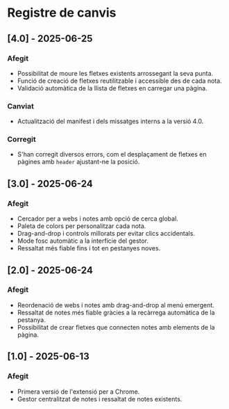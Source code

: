 # Registre de canvis

## [4.0] - 2025-06-25
### Afegit
- Possibilitat de moure les fletxes existents arrossegant la seva punta.
- Funció de creació de fletxes reutilitzable i accessible des de cada nota.
- Validació automàtica de la llista de fletxes en carregar una pàgina.
### Canviat
- Actualització del manifest i dels missatges interns a la versió 4.0.
### Corregit
- S'han corregit diversos errors, com el desplaçament de fletxes en pàgines amb `header` ajustant-ne la posició.

## [3.0] - 2025-06-24
### Afegit
- Cercador per a webs i notes amb opció de cerca global.
- Paleta de colors per personalitzar cada nota.
- Drag-and-drop i controls millorats per evitar clics accidentals.
- Mode fosc automàtic a la interfície del gestor.
- Ressaltat més fiable fins i tot en pestanyes noves.

## [2.0] - 2025-06-24
### Afegit
- Reordenació de webs i notes amb drag-and-drop al menú emergent.
- Ressaltat de notes més fiable gràcies a la recàrrega automàtica de la pestanya.
- Possibilitat de crear fletxes que connecten notes amb elements de la pàgina.

## [1.0] - 2025-06-13
### Afegit
- Primera versió de l'extensió per a Chrome.
- Gestor centralitzat de notes i ressaltat de notes existents.
